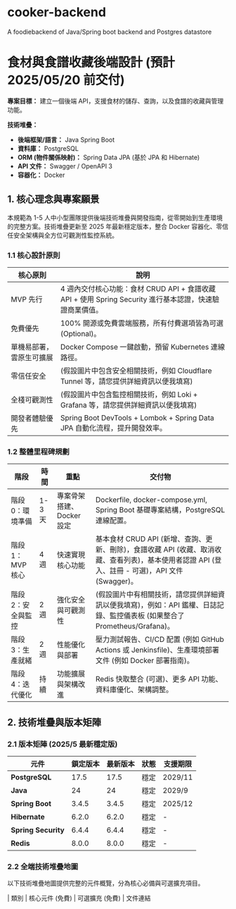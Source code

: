 # cooker-backend
A foodiebackend of Java/Spring boot backend and Postgres datastore
# 食材與食譜收藏後端設計 (預計 2025/05/20 前交付)

**專案目標：** 建立一個後端 API，支援食材的儲存、查詢，以及食譜的收藏與管理功能。

**技術堆疊：**

* **後端框架/語言：** Java Spring Boot
* **資料庫：** PostgreSQL
* **ORM (物件關係映射)：** Spring Data JPA (基於 JPA 和 Hibernate)
* **API 文件：** Swagger / OpenAPI 3
* **容器化：** Docker

## 1. 核心理念與專案願景

本規範為 1-5 人中小型團隊提供後端技術堆疊與開發指南，從零開始到生產環境的完整方案。技術堆疊更新至 2025 年最新穩定版本，整合 Docker 容器化、零信任安全架構與全方位可觀測性監控系統。

### 1.1 核心設計原則

| 核心原則     | 說明                                                                                                                               |
| -------- | --------------------------------------------------------------------------------------------------------------------------------- |
| MVP 先行   | 4 週內交付核心功能：食材 CRUD API + 食譜收藏 API + 使用 Spring Security 進行基本認證，快速驗證商業價值。                                                                 |
| 免費優先   | 100% 開源或免費雲端服務，所有付費選項皆為可選 (Optional)。                                                                                             |
| 單機易部署，雲原生可擴展 | Docker Compose 一鍵啟動，預留 Kubernetes 連線路徑。                                                                                              |
| 零信任安全    | (假設圖片中包含安全相關技術，例如 Cloudflare Tunnel 等，請您提供詳細資訊以便我填寫)                                                                                             |
| 全棧可觀測性   | (假設圖片中包含監控相關技術，例如 Loki + Grafana 等，請您提供詳細資訊以便我填寫)                                                                                             |
| 開發者體驗優先  | Spring Boot DevTools + Lombok + Spring Data JPA 自動化流程，提升開發效率。                                                                                              |

### 1.2 整體里程碑規劃

| 階段     | 時間    | 重點                   | 交付物                                                                                                                               |
| -------- | ------- | ---------------------- | ----------------------------------------------------------------------------------------------------------------------------------- |
| 階段 0：環境準備 | 1-3 天  | 專案骨架搭建、Docker 設定 | Dockerfile, docker-compose.yml, Spring Boot 基礎專案結構，PostgreSQL 連線配置。                                                                   |
| 階段 1：MVP 核心 | 4 週    | 快速實現核心功能         | 基本食材 CRUD API (新增、查詢、更新、刪除)，食譜收藏 API (收藏、取消收藏、查看列表)，基本使用者認證 API (登入、註冊 - 可選)，API 文件 (Swagger)。 |
| 階段 2：安全與監控 | 2 週    | 強化安全與可觀測性       | (假設圖片中有相關技術，請您提供詳細資訊以便我填寫)，例如：API 鑑權、日誌記錄、監控儀表板 (如果整合了 Prometheus/Grafana)。                                                                 |
| 階段 3：生產就緒 | 2 週    | 性能優化與部署         | 壓力測試報告、CI/CD 配置 (例如 GitHub Actions 或 Jenkinsfile)、生產環境部署文件 (例如 Docker 部署指南)。                                                                 |
| 階段 4：迭代優化 | 持續    | 功能擴展與架構改進       | Redis 快取整合 (可選)、更多 API 功能、資料庫優化、架構調整。                                                                                              |

## 2. 技術堆疊與版本矩陣

### 2.1 版本矩陣 (2025/5 最新穩定版)

| 元件                  | 鎖定版本  | 最新版本  | 狀態 | 支援期限    |
| ------------------- | ----- | ----- | -- | ------- |
| **PostgreSQL**      | 17.5  | 17.5  | 穩定 | 2029/11 |
| **Java**            | 24    | 24    | 穩定 | 2029/9  |
| **Spring Boot**     | 3.4.5 | 3.4.5 | 穩定 | 2025/12 |
| **Hibernate**       | 6.2.0 | 6.2.0 | 穩定 | -       |
| **Spring Security** | 6.4.4 | 6.4.4 | 穩定 | -       |
| **Redis**           | 8.0.0 | 8.0.0 | 穩定 | -       |


### 2.2 全端技術堆疊地圖

以下技術堆疊地圖提供完整的元件概覽，分為核心必備與可選擴充項目。

| 類別       | 核心元件 (免費)                                                                                                                               | 可選擴充 (免費)                                                                                                                                 | 文件連結
